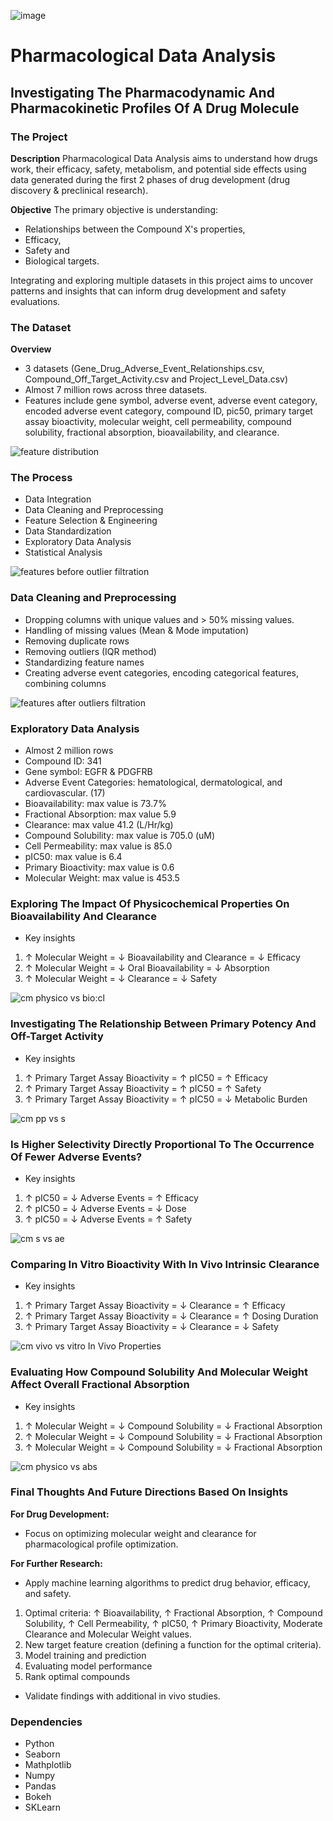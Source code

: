 ![image](https://github.com/emmaezeumeh/Pharmacological-Data-Analysis/assets/115907457/ce339ca2-7f74-4a2b-aa4e-1cbab5cdef1c)


# Pharmacological Data Analysis

## Investigating The Pharmacodynamic And Pharmacokinetic Profiles Of A Drug Molecule

### The Project

**Description**
Pharmacological Data Analysis aims to understand how drugs work, their efficacy, safety, metabolism, and potential side effects using data generated during the first 2 phases of drug development (drug discovery & preclinical research). 

**Objective**
The primary objective is understanding:

- Relationships between the Compound X's properties, 
- Efficacy,
- Safety and
- Biological targets. 

Integrating and exploring multiple datasets in this project aims to uncover patterns and insights that can inform drug development and safety evaluations.


### The Dataset

**Overview**

- 3 datasets (Gene_Drug_Adverse_Event_Relationships.csv, Compound_Off_Target_Activity.csv and Project_Level_Data.csv)
- Almost 7 million rows across three datasets. 
- Features include gene symbol, adverse event, adverse event category, encoded adverse event category, compound ID, pic50, primary target assay bioactivity, molecular weight, cell permeability, compound solubility, fractional absorption, bioavailability, and clearance.
  
![feature distribution](https://github.com/emmaezeumeh/Pharmacological-Data-Analysis/assets/115907457/e73b36a6-f81a-4f20-8a68-78d04d8030bf)

### The Process

- Data Integration
- Data Cleaning and Preprocessing
- Feature Selection & Engineering 
- Data Standardization
- Exploratory Data Analysis
- Statistical Analysis
  
![features before outlier filtration](https://github.com/emmaezeumeh/Pharmacological-Data-Analysis/assets/115907457/376a39b0-70d2-473d-b75d-3a9515328183)

### Data Cleaning and Preprocessing

- Dropping columns with unique values and > 50% missing values.
- Handling of missing values (Mean & Mode imputation)
- Removing duplicate rows 
- Removing outliers (IQR method) 
- Standardizing feature names
- Creating adverse event categories, encoding categorical features, combining columns 

![features after outliers filtration](https://github.com/emmaezeumeh/Pharmacological-Data-Analysis/assets/115907457/a83d08c8-9522-40d8-9c8e-2b9c27037b61)

### Exploratory Data Analysis

- Almost 2 million rows 
- Compound ID: 341
- Gene symbol: EGFR & PDGFRB
- Adverse Event Categories: hematological, dermatological, and cardiovascular. (17)
- Bioavailability: max value is 73.7%
- Fractional Absorption: max value 5.9
- Clearance: max value 41.2 (L/Hr/kg)
- Compound Solubility: max value is 705.0 (uM)
- Cell Permeability: max value is 85.0
- pIC50: max value is 6.4
- Primary Bioactivity: max value is 0.6
- Molecular Weight: max value is 453.5


### Exploring The Impact Of Physicochemical Properties On Bioavailability And Clearance

- Key insights
1. ↑ Molecular Weight = ↓ Bioavailability and Clearance = ↓ Efficacy
2. ↑ Molecular Weight = ↓ Oral Bioavailability = ↓ Absorption
3. ↑ Molecular Weight = ↓ Clearance  = ↓ Safety 

![cm physico vs bio:cl](https://github.com/emmaezeumeh/Pharmacological-Data-Analysis/assets/115907457/ce611edb-9a40-41a5-a7fe-352a46af8403)

###  Investigating The Relationship Between Primary Potency And Off-Target Activity

- Key insights
1. ↑ Primary Target Assay Bioactivity = ↑ pIC50  = ↑ Efficacy
2. ↑ Primary Target Assay Bioactivity = ↑ pIC50  = ↑ Safety
3. ↑ Primary Target Assay Bioactivity = ↑ pIC50  = ↓ Metabolic Burden 

![cm pp vs s](https://github.com/emmaezeumeh/Pharmacological-Data-Analysis/assets/115907457/6068c56e-f5d2-4a64-83ec-2d833f903386)


### Is Higher Selectivity Directly Proportional To The Occurrence Of Fewer Adverse Events?

- Key insights
1. ↑ pIC50 = ↓ Adverse Events = ↑ Efficacy
2. ↑ pIC50 = ↓ Adverse Events  = ↓ Dose 
3. ↑ pIC50 = ↓ Adverse Events  = ↑ Safety 

![cm s vs ae](https://github.com/emmaezeumeh/Pharmacological-Data-Analysis/assets/115907457/a5e455e1-3438-4ff9-a9f7-7868d833def8)


### Comparing In Vitro Bioactivity With In Vivo Intrinsic Clearance

- Key insights
1. ↑ Primary Target Assay Bioactivity = ↓ Clearance   = ↑ Efficacy
2. ↑ Primary Target Assay Bioactivity = ↓ Clearance   = ↑ Dosing Duration
3. ↑ Primary Target Assay Bioactivity = ↓ Clearance   = ↓ Safety 


![cm vivo vs vitro](https://github.com/emmaezeumeh/Pharmacological-Data-Analysis/assets/115907457/f252d4aa-453d-43f0-ac55-b2e8a63ea8df)
 In Vivo Properties


### Evaluating How Compound Solubility And Molecular Weight Affect Overall Fractional Absorption

- Key insights
1. ↑ Molecular Weight = ↓ Compound Solubility = ↓ Fractional Absorption 
2. ↑ Molecular Weight = ↓ Compound Solubility = ↓ Fractional Absorption 
3. ↑ Molecular Weight = ↓ Compound Solubility = ↓ Fractional Absorption 

![cm physico vs abs](https://github.com/emmaezeumeh/Pharmacological-Data-Analysis/assets/115907457/f13b3211-d64e-45d1-a907-0e7d1d1709d3)

### Final Thoughts And Future Directions Based On Insights

**For Drug Development:**

- Focus on optimizing molecular weight and clearance for pharmacological profile optimization.

    
**For Further Research:**

- Apply machine learning algorithms to predict drug behavior, efficacy, and safety. 

1. Optimal criteria:  ↑ Bioavailability,  ↑ Fractional Absorption, ↑ Compound Solubility,  ↑ Cell Permeability, ↑ pIC50, ↑ Primary Bioactivity, Moderate Clearance and Molecular Weight values. 
2. New target feature creation (defining a function for the optimal criteria).
3. Model training and prediction
4. Evaluating model performance
5. Rank optimal compounds

-  Validate findings with additional in vivo studies.

### Dependencies

- Python
- Seaborn
- Mathplotlib
- Numpy
- Pandas
- Bokeh
- SKLearn

